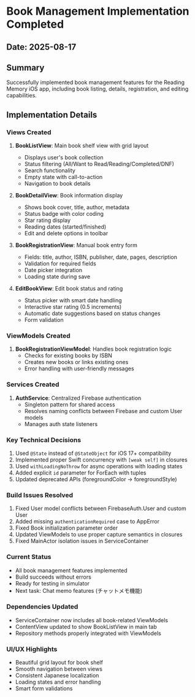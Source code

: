 # Book Management Implementation Completed

## Date: 2025-08-17

## Summary
Successfully implemented book management features for the Reading Memory iOS app, including book listing, details, registration, and editing capabilities.

## Implementation Details

### Views Created
1. **BookListView**: Main book shelf view with grid layout
   - Displays user's book collection
   - Status filtering (All/Want to Read/Reading/Completed/DNF)
   - Search functionality
   - Empty state with call-to-action
   - Navigation to book details

2. **BookDetailView**: Book information display
   - Shows book cover, title, author, metadata
   - Status badge with color coding
   - Star rating display
   - Reading dates (started/finished)
   - Edit and delete options in toolbar

3. **BookRegistrationView**: Manual book entry form
   - Fields: title, author, ISBN, publisher, date, pages, description
   - Validation for required fields
   - Date picker integration
   - Loading state during save

4. **EditBookView**: Edit book status and rating
   - Status picker with smart date handling
   - Interactive star rating (0.5 increments)
   - Automatic date suggestions based on status changes
   - Form validation

### ViewModels Created
1. **BookRegistrationViewModel**: Handles book registration logic
   - Checks for existing books by ISBN
   - Creates new books or links existing ones
   - Error handling with user-friendly messages

### Services Created
1. **AuthService**: Centralized Firebase authentication
   - Singleton pattern for shared access
   - Resolves naming conflicts between Firebase and custom User models
   - Manages auth state listeners

### Key Technical Decisions
1. Used `@State` instead of `@StateObject` for iOS 17+ compatibility
2. Implemented proper Swift concurrency with `[weak self]` in closures
3. Used `withLoadingNoThrow` for async operations with loading states
4. Added explicit `id` parameter for ForEach with tuples
5. Updated deprecated APIs (foregroundColor → foregroundStyle)

### Build Issues Resolved
1. Fixed User model conflicts between FirebaseAuth.User and custom User
2. Added missing `authenticationRequired` case to AppError
3. Fixed Book initialization parameter order
4. Updated ViewModels to use proper capture semantics in closures
5. Fixed MainActor isolation issues in ServiceContainer

### Current Status
- All book management features implemented
- Build succeeds without errors
- Ready for testing in simulator
- Next task: Chat memo features (チャットメモ機能)

### Dependencies Updated
- ServiceContainer now includes all book-related ViewModels
- ContentView updated to show BookListView in main tab
- Repository methods properly integrated with ViewModels

### UI/UX Highlights
- Beautiful grid layout for book shelf
- Smooth navigation between views
- Consistent Japanese localization
- Loading states and error handling
- Smart form validations